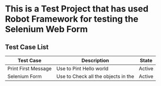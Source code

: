 # This is a Test Project that has used Robot Framework for testing the Selenium Web Form


## Test Case List
|Test Case                 | Description                                 | State       |
|--------------------------|---------------------------------------------|-------------|
|Print First Message       | Use to Pint Hello world                     | Active      |
|Selenium Form             | Use to Check all the objects in the         | Active      |
